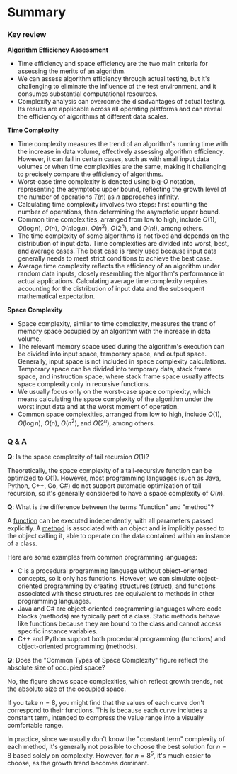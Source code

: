 # Summary

### Key review

**Algorithm Efficiency Assessment**

- Time efficiency and space efficiency are the two main criteria for assessing the merits of an algorithm.
- We can assess algorithm efficiency through actual testing, but it's challenging to eliminate the influence of the test environment, and it consumes substantial computational resources.
- Complexity analysis can overcome the disadvantages of actual testing. Its results are applicable across all operating platforms and can reveal the efficiency of algorithms at different data scales.

**Time Complexity**

- Time complexity measures the trend of an algorithm's running time with the increase in data volume, effectively assessing algorithm efficiency. However, it can fail in certain cases, such as with small input data volumes or when time complexities are the same, making it challenging to precisely compare the efficiency of algorithms.
- Worst-case time complexity is denoted using big-$O$ notation, representing the asymptotic upper bound, reflecting the growth level of the number of operations $T(n)$ as $n$ approaches infinity.
- Calculating time complexity involves two steps: first counting the number of operations, then determining the asymptotic upper bound.
- Common time complexities, arranged from low to high, include $O(1)$, $O(\log n)$, $O(n)$, $O(n \log n)$, $O(n^2)$, $O(2^n)$, and $O(n!)$, among others.
- The time complexity of some algorithms is not fixed and depends on the distribution of input data. Time complexities are divided into worst, best, and average cases. The best case is rarely used because input data generally needs to meet strict conditions to achieve the best case.
- Average time complexity reflects the efficiency of an algorithm under random data inputs, closely resembling the algorithm's performance in actual applications. Calculating average time complexity requires accounting for the distribution of input data and the subsequent mathematical expectation.

**Space Complexity**

- Space complexity, similar to time complexity, measures the trend of memory space occupied by an algorithm with the increase in data volume.
- The relevant memory space used during the algorithm's execution can be divided into input space, temporary space, and output space. Generally, input space is not included in space complexity calculations. Temporary space can be divided into temporary data, stack frame space, and instruction space, where stack frame space usually affects space complexity only in recursive functions.
- We usually focus only on the worst-case space complexity, which means calculating the space complexity of the algorithm under the worst input data and at the worst moment of operation.
- Common space complexities, arranged from low to high, include $O(1)$, $O(\log n)$, $O(n)$, $O(n^2)$, and $O(2^n)$, among others.

### Q & A

**Q**: Is the space complexity of tail recursion $O(1)$?

Theoretically, the space complexity of a tail-recursive function can be optimized to $O(1)$. However, most programming languages (such as Java, Python, C++, Go, C#) do not support automatic optimization of tail recursion, so it's generally considered to have a space complexity of $O(n)$.

**Q**: What is the difference between the terms "function" and "method"?

A <u>function</u> can be executed independently, with all parameters passed explicitly. A <u>method</u> is associated with an object and is implicitly passed to the object calling it, able to operate on the data contained within an instance of a class.

Here are some examples from common programming languages:

- C is a procedural programming language without object-oriented concepts, so it only has functions. However, we can simulate object-oriented programming by creating structures (struct), and functions associated with these structures are equivalent to methods in other programming languages.
- Java and C# are object-oriented programming languages where code blocks (methods) are typically part of a class. Static methods behave like functions because they are bound to the class and cannot access specific instance variables.
- C++ and Python support both procedural programming (functions) and object-oriented programming (methods).

**Q**: Does the "Common Types of Space Complexity" figure reflect the absolute size of occupied space?

No, the figure shows space complexities, which reflect growth trends, not the absolute size of the occupied space.

If you take $n = 8$, you might find that the values of each curve don't correspond to their functions. This is because each curve includes a constant term, intended to compress the value range into a visually comfortable range.

In practice, since we usually don't know the "constant term" complexity of each method, it's generally not possible to choose the best solution for $n = 8$ based solely on complexity. However, for $n = 8^5$, it's much easier to choose, as the growth trend becomes dominant.
